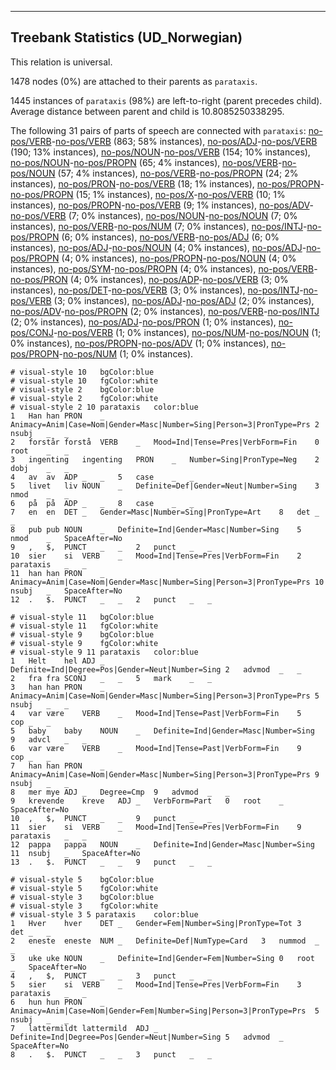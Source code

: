 

--------------------------------------------------------------------------------

## Treebank Statistics (UD_Norwegian)

This relation is universal.

1478 nodes (0%) are attached to their parents as `parataxis`.

1445 instances of `parataxis` (98%) are left-to-right (parent precedes child).
Average distance between parent and child is 10.8085250338295.

The following 31 pairs of parts of speech are connected with `parataxis`: [no-pos/VERB]()-[no-pos/VERB]() (863; 58% instances), [no-pos/ADJ]()-[no-pos/VERB]() (190; 13% instances), [no-pos/NOUN]()-[no-pos/VERB]() (154; 10% instances), [no-pos/NOUN]()-[no-pos/PROPN]() (65; 4% instances), [no-pos/VERB]()-[no-pos/NOUN]() (57; 4% instances), [no-pos/VERB]()-[no-pos/PROPN]() (24; 2% instances), [no-pos/PRON]()-[no-pos/VERB]() (18; 1% instances), [no-pos/PROPN]()-[no-pos/PROPN]() (15; 1% instances), [no-pos/X]()-[no-pos/VERB]() (10; 1% instances), [no-pos/PROPN]()-[no-pos/VERB]() (9; 1% instances), [no-pos/ADV]()-[no-pos/VERB]() (7; 0% instances), [no-pos/NOUN]()-[no-pos/NOUN]() (7; 0% instances), [no-pos/VERB]()-[no-pos/NUM]() (7; 0% instances), [no-pos/INTJ]()-[no-pos/PROPN]() (6; 0% instances), [no-pos/VERB]()-[no-pos/ADJ]() (6; 0% instances), [no-pos/ADJ]()-[no-pos/NOUN]() (4; 0% instances), [no-pos/ADJ]()-[no-pos/PROPN]() (4; 0% instances), [no-pos/PROPN]()-[no-pos/NOUN]() (4; 0% instances), [no-pos/SYM]()-[no-pos/PROPN]() (4; 0% instances), [no-pos/VERB]()-[no-pos/PRON]() (4; 0% instances), [no-pos/ADP]()-[no-pos/VERB]() (3; 0% instances), [no-pos/DET]()-[no-pos/VERB]() (3; 0% instances), [no-pos/INTJ]()-[no-pos/VERB]() (3; 0% instances), [no-pos/ADJ]()-[no-pos/ADJ]() (2; 0% instances), [no-pos/ADV]()-[no-pos/PROPN]() (2; 0% instances), [no-pos/VERB]()-[no-pos/INTJ]() (2; 0% instances), [no-pos/ADJ]()-[no-pos/PRON]() (1; 0% instances), [no-pos/CONJ]()-[no-pos/VERB]() (1; 0% instances), [no-pos/NUM]()-[no-pos/NOUN]() (1; 0% instances), [no-pos/PROPN]()-[no-pos/ADV]() (1; 0% instances), [no-pos/PROPN]()-[no-pos/NUM]() (1; 0% instances).


~~~ conllu
# visual-style 10	bgColor:blue
# visual-style 10	fgColor:white
# visual-style 2	bgColor:blue
# visual-style 2	fgColor:white
# visual-style 2 10 parataxis	color:blue
1	Han	han	PRON	_	Animacy=Anim|Case=Nom|Gender=Masc|Number=Sing|Person=3|PronType=Prs	2	nsubj	_	_
2	forstår	forstå	VERB	_	Mood=Ind|Tense=Pres|VerbForm=Fin	0	root	_	_
3	ingenting	ingenting	PRON	_	Number=Sing|PronType=Neg	2	dobj	_	_
4	av	av	ADP	_	_	5	case	_	_
5	livet	liv	NOUN	_	Definite=Def|Gender=Neut|Number=Sing	3	nmod	_	_
6	på	på	ADP	_	_	8	case	_	_
7	en	en	DET	_	Gender=Masc|Number=Sing|PronType=Art	8	det	_	_
8	pub	pub	NOUN	_	Definite=Ind|Gender=Masc|Number=Sing	5	nmod	_	SpaceAfter=No
9	,	$,	PUNCT	_	_	2	punct	_	_
10	sier	si	VERB	_	Mood=Ind|Tense=Pres|VerbForm=Fin	2	parataxis	_	_
11	han	han	PRON	_	Animacy=Anim|Case=Nom|Gender=Masc|Number=Sing|Person=3|PronType=Prs	10	nsubj	_	SpaceAfter=No
12	.	$.	PUNCT	_	_	2	punct	_	_

~~~


~~~ conllu
# visual-style 11	bgColor:blue
# visual-style 11	fgColor:white
# visual-style 9	bgColor:blue
# visual-style 9	fgColor:white
# visual-style 9 11 parataxis	color:blue
1	Helt	hel	ADJ	_	Definite=Ind|Degree=Pos|Gender=Neut|Number=Sing	2	advmod	_	_
2	fra	fra	SCONJ	_	_	5	mark	_	_
3	han	han	PRON	_	Animacy=Anim|Case=Nom|Gender=Masc|Number=Sing|Person=3|PronType=Prs	5	nsubj	_	_
4	var	være	VERB	_	Mood=Ind|Tense=Past|VerbForm=Fin	5	cop	_	_
5	baby	baby	NOUN	_	Definite=Ind|Gender=Masc|Number=Sing	9	advcl	_	_
6	var	være	VERB	_	Mood=Ind|Tense=Past|VerbForm=Fin	9	cop	_	_
7	han	han	PRON	_	Animacy=Anim|Case=Nom|Gender=Masc|Number=Sing|Person=3|PronType=Prs	9	nsubj	_	_
8	mer	mye	ADJ	_	Degree=Cmp	9	advmod	_	_
9	krevende	kreve	ADJ	_	VerbForm=Part	0	root	_	SpaceAfter=No
10	,	$,	PUNCT	_	_	9	punct	_	_
11	sier	si	VERB	_	Mood=Ind|Tense=Pres|VerbForm=Fin	9	parataxis	_	_
12	pappa	pappa	NOUN	_	Definite=Ind|Gender=Masc|Number=Sing	11	nsubj	_	SpaceAfter=No
13	.	$.	PUNCT	_	_	9	punct	_	_

~~~


~~~ conllu
# visual-style 5	bgColor:blue
# visual-style 5	fgColor:white
# visual-style 3	bgColor:blue
# visual-style 3	fgColor:white
# visual-style 3 5 parataxis	color:blue
1	Hver	hver	DET	_	Gender=Fem|Number=Sing|PronType=Tot	3	det	_	_
2	eneste	eneste	NUM	_	Definite=Def|NumType=Card	3	nummod	_	_
3	uke	uke	NOUN	_	Definite=Ind|Gender=Fem|Number=Sing	0	root	_	SpaceAfter=No
4	,	$,	PUNCT	_	_	3	punct	_	_
5	sier	si	VERB	_	Mood=Ind|Tense=Pres|VerbForm=Fin	3	parataxis	_	_
6	hun	hun	PRON	_	Animacy=Anim|Case=Nom|Gender=Fem|Number=Sing|Person=3|PronType=Prs	5	nsubj	_	_
7	lattermildt	lattermild	ADJ	_	Definite=Ind|Degree=Pos|Gender=Neut|Number=Sing	5	advmod	_	SpaceAfter=No
8	.	$.	PUNCT	_	_	3	punct	_	_

~~~


